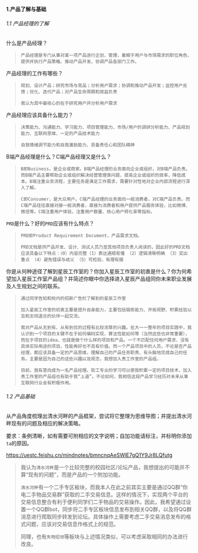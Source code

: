 #### 1.产品了解与基础

###### 1.1 产品经理的了解

什么是产品经理？

> `产品经理是专门从事对某一项产品进行企划、管理，着眼于用户与市场需求的职位角色，提供并执行产品策略、推动产品开发、协调产品各部门工作。`

产品经理的工作有哪些？

> `规划、设计产品；研究市场与竞品；分析用户需求；协调和推动产品开发；监控用户反馈；优化、迭代产品；对产品生命周期和效益负责`
>
> `我认为其中最核心的在于研究用户并分析用户需求`

产品经理应该具备什么能力？

> `决策能力、沟通能力、学习能力、项目管理能力、市场/用户的调研分析能力、产品规划能力、互联网思维、一定的产品技术能力`
>
> `自我情绪调节能力和自我激励能力、具备责任心和团队精神`

B端产品经理是什么？C端产品经理又是什么？

> `B即Business，是企业或商家。B端产品经理的业务面向企业或组织，对B端产品负责。而B端产品主要帮助企业或组织解决经营管理类问题，提高企业或组织的效率，降低成本。B端注重业务流程，主要任务是满足工作需求，需要针对性地对企业内部流程进行深入了解。`
>
> `C即Consumer，是大众用户。C端产品经理的业务面向一般消费者，对C端产品负责。而C端产品往往直接对接一般消费者，直接为消费者和用户提供产品服务体验，比如微博、微信等。C端注重用户体验，注重用户数量、核心用户转化率等指标。`

`PRD`是什么？好的`PRD`应该有什么特点？

> `PRD即Product Requirement Document，产品需求文档。`
>
> `PRD文档是供产品开发、设计、测试人员乃至其他项目负责人阅读的，因此好的PRD文档应该具备以下特点：（0）内容完整（1）表达通顺易懂 （2）逻辑清晰明确 （3）突出重点 （4）避免错误与歧义 （5）可检验，有理有据 `

你是从何种途径了解到星辰工作室的？你加入星辰工作室的初衷是什么？你为何希望加入星辰工作室产品组？并简述你眼中你选择进入星辰产品组同你未来职业发展及人生规划之间的联系。

> `通过同学告知和校内的招新广告栏了解到的星辰工作室`
>
> `加入星辰工作室的初衷主要是提升自身能力，主要包括锻炼能力、开拓视野、积累经验以及和志同道合的伙伴一起交流。`
>
> `我对产品从无到有、从有到优的过程有比较浓厚的兴趣。在大一一整年的项目实践中，我认识到一个项目的关键不在于如何编码实现、算法性能如何等（当然这些也非常重要），而在于项目的idea，也就是做个什么样的项目和产品。一个不匹配任何用户需求、没有具体实际用途的项目，性能再好也不具有价值。而一个产品项目中的人员，不论是否产品经理，都应该具备一定的产品思维，理解自己的产品任务职责、有头脑地完成自己的任务。主要是因为自己的这些兴趣以及观念，我想加入贵工作室的产品组。`
>
> `目前，我有意向成为一名产品经理。软工专业的学习可以使我积累一定的项目技术，加入贵工作室的产品组也有助于我“上道”。不论如何，我相信这段产品学习经历对未来从事互联网行业会有积极作用。`





###### 1.2 产品基础

从产品角度梳理出清水河畔的产品框架，尝试将它整理为思维导图；并提出清水河畔现有的问题及相应的解决策略。

要求：条例清晰，如有需要可附相应的文字说明；自加功能请标注，并标明你添加`ta`的原因。

https://uestc.feishu.cn/mindnotes/bmncnqAeSWlE7gQ1Y9Jr8LQfutg

> 我认为`清水河畔`是一个比较完整的校园社区/论坛产品，我想提出的可能并不算“现有的问题”，而是产品的一个附加功能。
>
> `清水河畔`有一个二手专区板块，而我本人在此之前其实主要是通过QQ群“你电二手物品交易群”获取的二手交易信息。这样的情况下，实现两个平台的交易信息整合有利于便利同学们二手物品的交易操作。因此，我希望通过设置一个QQ群bot，同步将二手专区板块信息发布到相关QQ群，以及将QQ群消息进行爬取同步转发到论坛。具体操作上需要考虑二手交易消息发布的格式问题，应该对交易信息作格式上的规范。
>
> 同理，也有`失物招领`等板块与上述情况类似，可以考虑采取相同的办法进行改良。

